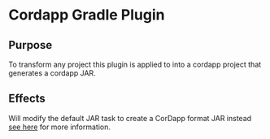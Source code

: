 # Cordapp Gradle Plugin

## Purpose

To transform any project this plugin is applied to into a cordapp project that generates a cordapp JAR.

## Effects

Will modify the default JAR task to create a CorDapp format JAR instead [see here](https://docs.corda.net/cordapp-build-systems.html) 
for more information.